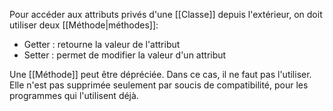 Pour accéder aux attributs privés d'une [[Classe]] depuis l'extérieur, on doit utiliser deux [[Méthode|méthodes]]:
- Getter : retourne la valeur de l'attribut
- Setter : permet de modifier la valeur d'un attribut

Une [[Méthode]] peut être dépréciée. Dans ce cas, il ne faut pas l'utiliser. Elle n'est pas supprimée seulement par soucis de compatibilité, pour les programmes qui l'utilisent déjà.
